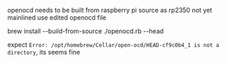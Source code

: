 openocd needs to be built from raspberry pi source as rp2350 not yet mainlined
use edited openocd file

brew install --build-from-source ./openocd.rb --head 

expect `Error: /opt/homebrew/Cellar/open-ocd/HEAD-cf9c0b4_1 is not a directory`, its seems fine
